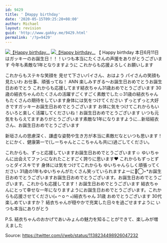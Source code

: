```yaml
---
id: 9429
title: '【Happy birthday'
date: '2020-05-15T09:25:20+08:00'
author: Michael
layout: revision
guid: 'http://www.gakky.me/9429.html'
permalink: '/?p=9429'
---
```


[![【Happy birthday...](http://www.yui-aragaki.org/wp-content/uploads/2019/06/1138234498926047232_0.jpg)](http://www.yui-aragaki.org/wp-content/uploads/2019/06/1138234498926047232_0.jpg)
[![【Happy birthday...](http://www.yui-aragaki.org/wp-content/uploads/2019/06/1138234498926047232_1.jpg)](http://www.yui-aragaki.org/wp-content/uploads/2019/06/1138234498926047232_1.jpg)
【
Happy birthday
本日6月11日はガッキーのお誕生日！！！いつも本当にたくさんの声援をありがとうございます
今年も素敵な1年となりますように
これからも応援よろしくお願いします

これからもステキな笑顔を
見せて下さいパイさん、おはよう
パイさんの笑顔も見たいわ
お仕事、頑張ってね！
 ANN
楽しみすぎる〜お誕生日おめでとうお誕生日おめでとう
これからも応援してます結衣ちゃん31歳おめでとうございます
30歳の結衣ちゃんのたくさんの活躍すごくすごく素敵でした☺︎31歳の結衣ちゃんもたくさんの期待をしています身体には気をつけてください
ずっとずっと大好きですガッキーお誕生日おめでとうございます
お体に気をつけてこれからもいろいろと楽しく活躍してくださいね！お誕生日おめでとうございます
いつも元気をもらえてますありがとうございます素敵な1年になりますように…新垣結衣さん、お誕生日おめでとうございます

新垣さんの思慮深く、謙虚な姿勢や生き方が本当に素敵だなといつも思います！
とにかく、健康第一で(しーちゃんとここちゃんも共に)過ごしてください。

これからも、ずっと応援していますお誕生日おめでとうございます︎︎☺︎
ゆいちゃんに出会えてファンになれたことすごく誇りに思います❤︎
これからもずっとずっとダイスキです
身体には気をつけてこれからも ゆいちゃんらしく頑張ってください
31歳の1年もゆいちゃんがたくさん笑っていられますよーに◡̈⃝︎⋆︎\*お誕生日おめでとうございますお誕生日おめでとうございます。お誕生日おめでとうございます。これからも応援してます！お誕生日おめでとうございます
結衣ちゃんにとって幸せな一年になりますようにお誕生日おめでとうございます。これからも応援させてください(๑ ᴖ ᴑ ᴖ ๑)結衣ちゃん
31歳 おめでとうございます
30代 楽しめていますか？
結衣ちゃんが穏やかで充実した日々を過ごせますように
いつも本当にありがとう

P.S. 結衣ちゃんのおかげであいみょんの魅力を知ることができて、楽しみが増えました

Source: <https://twitter.com/i/web/status/1138234498926047232>
